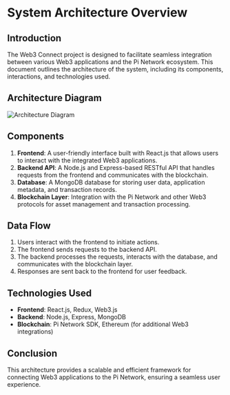 # System Architecture Overview

## Introduction
The Web3 Connect project is designed to facilitate seamless integration between various Web3 applications and the Pi Network ecosystem. This document outlines the architecture of the system, including its components, interactions, and technologies used.

## Architecture Diagram
![Architecture Diagram](path/to/architecture-diagram.png)

## Components
1. **Frontend**: A user-friendly interface built with React.js that allows users to interact with the integrated Web3 applications.
2. **Backend API**: A Node.js and Express-based RESTful API that handles requests from the frontend and communicates with the blockchain.
3. **Database**: A MongoDB database for storing user data, application metadata, and transaction records.
4. **Blockchain Layer**: Integration with the Pi Network and other Web3 protocols for asset management and transaction processing.

## Data Flow
1. Users interact with the frontend to initiate actions.
2. The frontend sends requests to the backend API.
3. The backend processes the requests, interacts with the database, and communicates with the blockchain layer.
4. Responses are sent back to the frontend for user feedback.

## Technologies Used
- **Frontend**: React.js, Redux, Web3.js
- **Backend**: Node.js, Express, MongoDB
- **Blockchain**: Pi Network SDK, Ethereum (for additional Web3 integrations)

## Conclusion
This architecture provides a scalable and efficient framework for connecting Web3 applications to the Pi Network, ensuring a seamless user experience.

